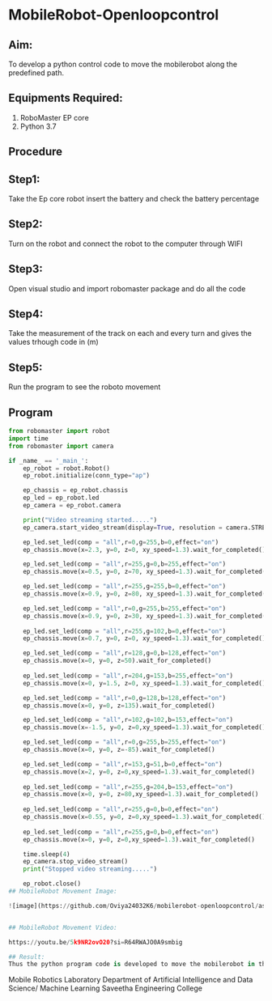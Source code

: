 # MobileRobot-Openloopcontrol
## Aim:

To develop a python control code to move the mobilerobot along the predefined path.

## Equipments Required:
1. RoboMaster EP core
2. Python 3.7

## Procedure

## Step1:
 Take the Ep core robot insert the battery and check the battery percentage

## Step2:
 Turn on the robot and connect the robot to the computer through WIFI

## Step3: 
Open visual studio and import robomaster package and do all the code

## Step4: 
Take the measurement of the track on each and every turn and gives the values trhough code in (m)

## Step5:
 Run the program to see the roboto movement

## Program
```python
from robomaster import robot
import time
from robomaster import camera

if _name_ == '_main_':
    ep_robot = robot.Robot()
    ep_robot.initialize(conn_type="ap")

    ep_chassis = ep_robot.chassis
    ep_led = ep_robot.led
    ep_camera = ep_robot.camera

    print("Video streaming started.....")
    ep_camera.start_video_stream(display=True, resolution = camera.STREAM_360P)

    ep_led.set_led(comp = "all",r=0,g=255,b=0,effect="on")
    ep_chassis.move(x=2.3, y=0, z=0, xy_speed=1.3).wait_for_completed()

    ep_led.set_led(comp = "all",r=255,g=0,b=255,effect="on")
    ep_chassis.move(x=0.5, y=0, z=70, xy_speed=1.3).wait_for_completed()

    ep_led.set_led(comp = "all",r=255,g=255,b=0,effect="on")
    ep_chassis.move(x=0.9, y=0, z=80, xy_speed=1.3).wait_for_completed()

    ep_led.set_led(comp = "all",r=0,g=255,b=255,effect="on")
    ep_chassis.move(x=0.9, y=0, z=30, xy_speed=1.3).wait_for_completed()
    
    ep_led.set_led(comp = "all",r=255,g=102,b=0,effect="on")
    ep_chassis.move(x=0.7, y=0, z=0, xy_speed=1.3).wait_for_completed()

    ep_led.set_led(comp = "all",r=128,g=0,b=128,effect="on")
    ep_chassis.move(x=0, y=0, z=50).wait_for_completed()
    
    ep_led.set_led(comp = "all",r=204,g=153,b=255,effect="on")
    ep_chassis.move(x=0, y=1.5, z=0, xy_speed=1.3).wait_for_completed()

    ep_led.set_led(comp = "all",r=0,g=128,b=128,effect="on")
    ep_chassis.move(x=0, y=0, z=135).wait_for_completed()

    ep_led.set_led(comp = "all",r=102,g=102,b=153,effect="on")
    ep_chassis.move(x=-1.5, y=0, z=0,xy_speed=1.3).wait_for_completed()

    ep_led.set_led(comp = "all",r=0,g=255,b=255,effect="on")
    ep_chassis.move(x=0, y=0, z=-85).wait_for_completed()

    ep_led.set_led(comp = "all",r=153,g=51,b=0,effect="on")
    ep_chassis.move(x=2, y=0, z=0,xy_speed=1.3).wait_for_completed()
    
    ep_led.set_led(comp = "all",r=255,g=204,b=153,effect="on")
    ep_chassis.move(x=0, y=0, z=80,xy_speed=1.3).wait_for_completed()
    
    ep_led.set_led(comp = "all",r=255,g=0,b=0,effect="on")
    ep_chassis.move(x=0.55, y=0, z=0,xy_speed=1.3).wait_for_completed()
    
    ep_led.set_led(comp = "all",r=255,g=0,b=0,effect="on")
    ep_chassis.move(x=0, y=0, z=0,xy_speed=1.3).wait_for_completed()

    time.sleep(4)
    ep_camera.stop_video_stream()
    print("Stopped video streaming.....")

    ep_robot.close()
## MobileRobot Movement Image:

![image](https://github.com/Oviya24032K6/mobilerobot-openloopcontrol/assets/147139999/517c39dc-4ec7-4cbc-96a3-7e53e18e69a1)


## MobileRobot Movement Video:

https://youtu.be/5k9NR2ovO20?si=R64RWAJO0A9smbig

## Result:
Thus the python program code is developed to move the mobilerobot in the predefined path.

```
Mobile Robotics Laboratory
Department of Artificial Intelligence and Data Science/ Machine Learning
Saveetha Engineering College
```
